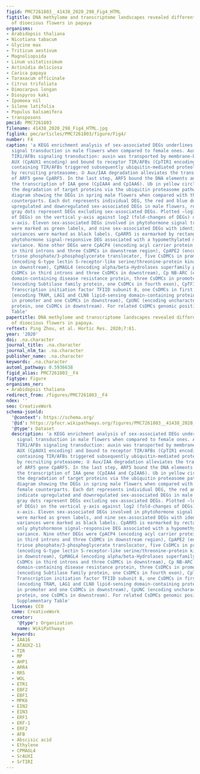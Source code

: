 ```yaml
---
figid: PMC7261803__41438_2020_298_Fig4_HTML
figtitle: DNA methylome and transcriptome landscapes revealed differential characteristics
  of dioecious flowers in papaya
organisms:
- Arabidopsis thaliana
- Nicotiana tabacum
- Glycine max
- Triticum aestivum
- Magnoliopsida
- Linum usitatissimum
- Actinidia deliciosa
- Carica papaya
- Taraxacum officinale
- Citrus trifoliata
- Dimocarpus longan
- Diospyros kaki
- Ipomoea nil
- Silene latifolia
- Populus balsamifera
- transposons
pmcid: PMC7261803
filename: 41438_2020_298_Fig4_HTML.jpg
figlink: pmc/articles/PMC7261803/figure/Fig4/
number: F4
caption: 'a KEGG enrichment analysis of sex-associated DEGs underlines the phytohormone
  signal transduction in male flowers when compared to female ones. Auxin-related
  TIR1/AFBs signaling transduction: auxin was transported by membrane-bound carrier
  AUX (CpAUX1 encoding) and bound to receptor TIR/AFBs (CpTIR1 encoding). ① Complex
  containing TIR/AFBs triggered subsequently ubiquitin-mediated proteolysis of AUX/IAA
  by recruiting proteasome; ② Aux/IAA degradation alleviates the transcript repression
  of ARF5 gene CpARF5. In the last step, ARF5 bound the DNA elements and promoted
  the transcription of IAA gene (CpIAA4 and CpIAA6). Ub in yellow circles indicate
  the degradation of target proteins via the ubiquitin proteasome pathway. b Volcano
  diagram showing the DEGs in spring male flowers when compared with the spring female
  counterparts. Each dot represents individual DEG, the red and blue dots indicate
  upregulated and downregulated sex-associated DEGs in male flowers, respectively;
  gray dots represent DEGs excluding sex-associated DEGs. Plotted −log10 (P value
  of DEGs) on the vertical y-axis against log2 (fold-changes of DEGs) on the horizontal
  x-axis. Eleven sex-associated DEGs involved in phytohormone signal transduction
  were marked as green labels, and nine sex-associated DEGs with identical methylation
  variances were marked as black labels. CpARR5 is earmarked by rectangle as the only
  phytohormone signal-responsive DEG associated with a hypomethylated methylation
  variance. Nine other DEGs were CpACP4 (encoding acyl carrier protein 4, two CsDMC
  in third introns and three CsDMCs in downstream region), CpAPE2 (encoding chloroplast
  triose phosphate/3-phosphoglycerate translocator, five CsDMCs in promoter), CpGsSRK
  (encoding G-type lectin S-receptor-like serine/threonine-protein kinase, one CsDMCs
  in downstream), CpMAGL4 (encoding alpha/beta-Hydrolases superfamily protein, four
  CsDMCs in third introns and three CsDMCs in downstream), Cp NB-ARC (encoding NB-ARC
  domain-containing disease resistance protein, three CsDMCs in promoter), CpSBT3.3
  (encoding Subtilase family protein, one CsDMCs in fourth exon), CpTFIID (encoding
  Transcription initiation factor TFIID subunit 8, one CsDMCs in first exon), CpTLC
  (encoding TRAM, LAG1 and CLN8 lipid-sensing domain-containing protein, one CsDMCs
  in promoter and one CsDMCs in downstream), CpUNC (encoding uncharacterized conserved
  protein, one CsDMCs in downstream). For related CsDMCs genomic positions, see Supplementary
  Table'
papertitle: DNA methylome and transcriptome landscapes revealed differential characteristics
  of dioecious flowers in papaya.
reftext: Ping Zhou, et al. Hortic Res. 2020;7:81.
year: '2020'
doi: .na.character
journal_title: .na.character
journal_nlm_ta: .na.character
publisher_name: .na.character
keywords: .na.character
automl_pathway: 0.5936638
figid_alias: PMC7261803__F4
figtype: Figure
organisms_ner:
- Arabidopsis thaliana
redirect_from: /figures/PMC7261803__F4
ndex: ''
seo: CreativeWork
schema-jsonld:
  '@context': https://schema.org/
  '@id': https://pfocr.wikipathways.org/figures/PMC7261803__41438_2020_298_Fig4_HTML.html
  '@type': Dataset
  description: 'a KEGG enrichment analysis of sex-associated DEGs underlines the phytohormone
    signal transduction in male flowers when compared to female ones. Auxin-related
    TIR1/AFBs signaling transduction: auxin was transported by membrane-bound carrier
    AUX (CpAUX1 encoding) and bound to receptor TIR/AFBs (CpTIR1 encoding). ① Complex
    containing TIR/AFBs triggered subsequently ubiquitin-mediated proteolysis of AUX/IAA
    by recruiting proteasome; ② Aux/IAA degradation alleviates the transcript repression
    of ARF5 gene CpARF5. In the last step, ARF5 bound the DNA elements and promoted
    the transcription of IAA gene (CpIAA4 and CpIAA6). Ub in yellow circles indicate
    the degradation of target proteins via the ubiquitin proteasome pathway. b Volcano
    diagram showing the DEGs in spring male flowers when compared with the spring
    female counterparts. Each dot represents individual DEG, the red and blue dots
    indicate upregulated and downregulated sex-associated DEGs in male flowers, respectively;
    gray dots represent DEGs excluding sex-associated DEGs. Plotted −log10 (P value
    of DEGs) on the vertical y-axis against log2 (fold-changes of DEGs) on the horizontal
    x-axis. Eleven sex-associated DEGs involved in phytohormone signal transduction
    were marked as green labels, and nine sex-associated DEGs with identical methylation
    variances were marked as black labels. CpARR5 is earmarked by rectangle as the
    only phytohormone signal-responsive DEG associated with a hypomethylated methylation
    variance. Nine other DEGs were CpACP4 (encoding acyl carrier protein 4, two CsDMC
    in third introns and three CsDMCs in downstream region), CpAPE2 (encoding chloroplast
    triose phosphate/3-phosphoglycerate translocator, five CsDMCs in promoter), CpGsSRK
    (encoding G-type lectin S-receptor-like serine/threonine-protein kinase, one CsDMCs
    in downstream), CpMAGL4 (encoding alpha/beta-Hydrolases superfamily protein, four
    CsDMCs in third introns and three CsDMCs in downstream), Cp NB-ARC (encoding NB-ARC
    domain-containing disease resistance protein, three CsDMCs in promoter), CpSBT3.3
    (encoding Subtilase family protein, one CsDMCs in fourth exon), CpTFIID (encoding
    Transcription initiation factor TFIID subunit 8, one CsDMCs in first exon), CpTLC
    (encoding TRAM, LAG1 and CLN8 lipid-sensing domain-containing protein, one CsDMCs
    in promoter and one CsDMCs in downstream), CpUNC (encoding uncharacterized conserved
    protein, one CsDMCs in downstream). For related CsDMCs genomic positions, see
    Supplementary Table'
  license: CC0
  name: CreativeWork
  creator:
    '@type': Organization
    name: WikiPathways
  keywords:
  - IAA16
  - ATAUX2-11
  - TIR
  - MP
  - AHP1
  - ARR4
  - RR5
  - WOL
  - ETR1
  - EBF2
  - EBF1
  - MPK6
  - EIN2
  - EIN3
  - ERF1
  - ERF-1
  - ERF2
  - AFB
  - Abscisic acid
  - Ethylene
  - CPMAGL4
  - SrAUXI
  - SrTIRI
---
```

